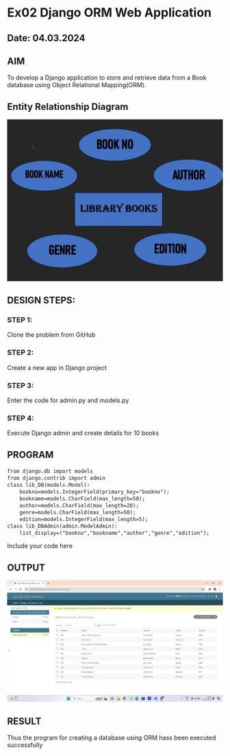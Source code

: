 # Ex02 Django ORM Web Application
## Date: 04.03.2024

## AIM
To develop a Django application to store and retrieve data from a Book database using Object Relational Mapping(ORM).

## Entity Relationship Diagram

![alt text](<book web-1.jpg>)

## DESIGN STEPS:

### STEP 1:
Clone the problem from GitHub

### STEP 2:
Create a new app in Django project

### STEP 3:
Enter the code for admin.py and models.py

### STEP 4:
Execute Django admin and create details for 10 books

## PROGRAM
```
from django.db import models
from django.contrib import admin
class lib_DB(models.Model):
    bookno=models.IntegerField(primary_key="bookno"); 
    bookname=models.CharField(max_length=50);
    author=models.CharField(max_length=20);
    genre=models.CharField(max_length=50);
    edition=models.IntegerField(max_length=5);
class lib_DBAdmin(admin.ModelAdmin):
    list_display=("bookno","bookname","author","genre","edition");
```

Include your code here

## OUTPUT

![alt text](<web 2nd exp db.jpg>)


## RESULT
Thus the program for creating a database using ORM hass been executed successfully
